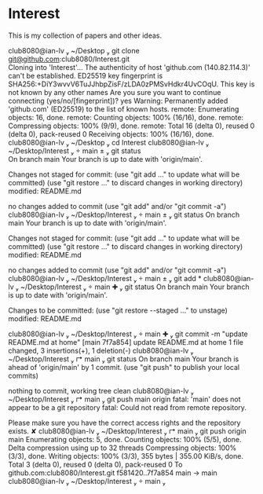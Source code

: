 # Interest

This is my collection of papers and other ideas.

 club8080@ian-lv  ~/Desktop  git clone git@github.com:club8080/Interest.git  
Cloning into 'Interest'...
The authenticity of host 'github.com (140.82.114.3)' can't be established.
ED25519 key fingerprint is SHA256:+DiY3wvvV6TuJJhbpZisF/zLDA0zPMSvHdkr4UvCOqU.
This key is not known by any other names
Are you sure you want to continue connecting (yes/no/[fingerprint])? yes
Warning: Permanently added 'github.com' (ED25519) to the list of known hosts.
remote: Enumerating objects: 16, done.
remote: Counting objects: 100% (16/16), done.
remote: Compressing objects: 100% (9/9), done.
remote: Total 16 (delta 0), reused 0 (delta 0), pack-reused 0
Receiving objects: 100% (16/16), done.
 club8080@ian-lv  ~/Desktop  cd Interest 
 club8080@ian-lv  ~/Desktop/Interest   main ±  git status  
On branch main
Your branch is up to date with 'origin/main'.

Changes not staged for commit:
  (use "git add <file>..." to update what will be committed)
  (use "git restore <file>..." to discard changes in working directory)
	modified:   README.md

no changes added to commit (use "git add" and/or "git commit -a")
 club8080@ian-lv  ~/Desktop/Interest   main ±  git status
On branch main
Your branch is up to date with 'origin/main'.

Changes not staged for commit:
  (use "git add <file>..." to update what will be committed)
  (use "git restore <file>..." to discard changes in working directory)
	modified:   README.md

no changes added to commit (use "git add" and/or "git commit -a")
 club8080@ian-lv  ~/Desktop/Interest   main ±  git add *
 club8080@ian-lv  ~/Desktop/Interest   main ✚  git status
On branch main
Your branch is up to date with 'origin/main'.

Changes to be committed:
  (use "git restore --staged <file>..." to unstage)
	modified:   README.md

 club8080@ian-lv  ~/Desktop/Interest   main ✚  git commit -m "update README.md at home"
[main 7f7a854] update README.md at home
 1 file changed, 3 insertions(+), 1 deletion(-)
 club8080@ian-lv  ~/Desktop/Interest  ↱ main  git status
On branch main
Your branch is ahead of 'origin/main' by 1 commit.
  (use "git push" to publish your local commits)

nothing to commit, working tree clean
 club8080@ian-lv  ~/Desktop/Interest  ↱ main  git push main origin 
fatal: 'main' does not appear to be a git repository
fatal: Could not read from remote repository.

Please make sure you have the correct access rights
and the repository exists.
 ✘ club8080@ian-lv  ~/Desktop/Interest  ↱ main  git push origin main
Enumerating objects: 5, done.
Counting objects: 100% (5/5), done.
Delta compression using up to 32 threads
Compressing objects: 100% (3/3), done.
Writing objects: 100% (3/3), 355 bytes | 355.00 KiB/s, done.
Total 3 (delta 0), reused 0 (delta 0), pack-reused 0
To github.com:club8080/Interest.git
   f581420..7f7a854  main -> main
 club8080@ian-lv  ~/Desktop/Interest   main  
